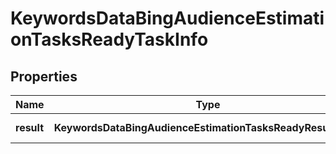# KeywordsDataBingAudienceEstimationTasksReadyTaskInfo

## Properties

| Name | Type | Description | Notes |
|------------ | ------------- | ------------- | -------------|
**result** | **KeywordsDataBingAudienceEstimationTasksReadyResultInfo[]** | array of results |[optional]|
